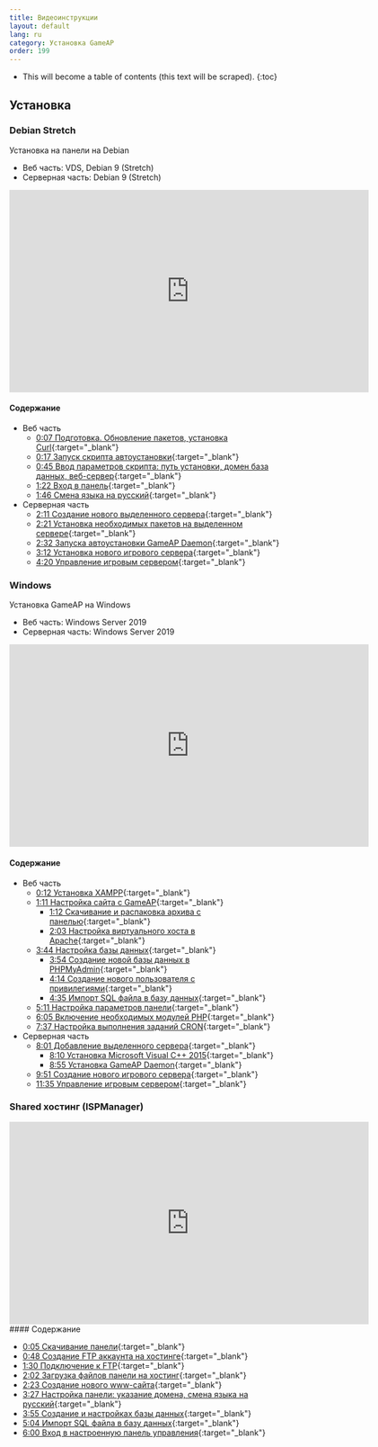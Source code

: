 ```yaml
---
title: Видеоинструкции
layout: default
lang: ru
category: Установка GameAP
order: 199
---
```


* This will become a table of contents (this text will be scraped).
{:toc}

## Установка

### Debian Stretch

Установка на панели на Debian

* Веб часть: VDS, Debian 9 (Stretch)
* Серверная часть: Debian 9 (Stretch)

<iframe width="640" height="360" src="https://www.youtube.com/embed/O2ai567dDqE" frameborder="0" allow="accelerometer; autoplay; encrypted-media; gyroscope; picture-in-picture" allowfullscreen></iframe>

#### Содержание

* Веб часть
    * [0:07 Подготовка. Обновление пакетов, установка Curl](https://www.youtube.com/watch?v=O2ai567dDqE&t=7s){:target="_blank"}
    * [0:17 Запуск скрипта автоустановки](https://www.youtube.com/watch?v=O2ai567dDqE&t=17s){:target="_blank"}
    * [0:45 Ввод параметров скрипта: путь установки, домен база данных, веб-сервер](https://www.youtube.com/watch?v=O2ai567dDqE&t=45s){:target="_blank"}
    * [1:22 Вход в панель](https://www.youtube.com/watch?v=O2ai567dDqE&t=82s){:target="_blank"}
    * [1:46 Смена языка на русский](https://www.youtube.com/watch?v=O2ai567dDqE&t=106s){:target="_blank"}
* Серверная часть
    * [2:11 Создание нового выделенного сервера](https://www.youtube.com/watch?v=O2ai567dDqE&t=131s){:target="_blank"}
    * [2:21 Установка необходимых пакетов на выделенном сервере](https://www.youtube.com/watch?v=O2ai567dDqE&t=141s){:target="_blank"}
    * [2:32 Запуска автоустановки GameAP Daemon](https://www.youtube.com/watch?v=O2ai567dDqE&t=152s){:target="_blank"}
    * [3:12 Установка нового игрового сервера](https://www.youtube.com/watch?v=O2ai567dDqE&t=192s){:target="_blank"}
    * [4:20 Управление игровым сервером](https://www.youtube.com/watch?v=O2ai567dDqE&t=260s){:target="_blank"}

### Windows

Установка GameAP на Windows

* Веб часть: Windows Server 2019
* Серверная часть: Windows Server 2019

<iframe width="640" height="360" src="https://www.youtube.com/embed/JAEm6_KuChQ" frameborder="0" allow="accelerometer; autoplay; encrypted-media; gyroscope; picture-in-picture" allowfullscreen></iframe>

#### Содержание 

* Веб часть
    * [0:12 Установка XAMPP](https://www.youtube.com/watch?v=JAEm6_KuChQ&t=12s){:target="_blank"}
    * [1:11 Настройка сайта с GameAP](https://www.youtube.com/watch?v=JAEm6_KuChQ&t=71s){:target="_blank"}
        * [1:12 Скачивание и распаковка архива с панелью](https://www.youtube.com/watch?v=JAEm6_KuChQ&t=72s){:target="_blank"}
        * [2:03 Настройка виртуального хоста в Apache](https://www.youtube.com/watch?v=JAEm6_KuChQ&t=123s){:target="_blank"}
    * [3:44 Настройка базы данных](https://www.youtube.com/watch?v=JAEm6_KuChQ&t=224s){:target="_blank"}
        * [3:54 Создание новой базы данных в PHPMyAdmin](https://www.youtube.com/watch?v=JAEm6_KuChQ&t=234s){:target="_blank"}
        * [4:14 Создание нового пользователя с привилегиями](https://www.youtube.com/watch?v=JAEm6_KuChQ&t=254s){:target="_blank"}
        * [4:35 Импорт SQL файла в базу данных](https://www.youtube.com/watch?v=JAEm6_KuChQ&t=275s){:target="_blank"}
    * [5:11 Настройка параметров панели](https://www.youtube.com/watch?v=JAEm6_KuChQ&t=311s){:target="_blank"}
    * [6:05 Включение необходимых модулей PHP](https://www.youtube.com/watch?v=JAEm6_KuChQ&t=365s){:target="_blank"}
    * [7:37 Настройка выполнения заданий CRON](https://www.youtube.com/watch?v=JAEm6_KuChQ&t=457s){:target="_blank"}
* Серверная часть
    * [8:01 Добавление выделенного сервера](https://www.youtube.com/watch?v=JAEm6_KuChQ&t=481s){:target="_blank"}
        * [8:10 Установка Microsoft Visual C++ 2015](https://www.youtube.com/watch?v=JAEm6_KuChQ&t=490s){:target="_blank"}
        * [8:55 Установка GameAP Daemon](https://www.youtube.com/watch?v=JAEm6_KuChQ&t=535s){:target="_blank"}
    * [9:51 Создание нового игрового сервера](https://www.youtube.com/watch?v=JAEm6_KuChQ&t=591s){:target="_blank"}
    * [11:35 Управление игровым сервером](https://www.youtube.com/watch?v=JAEm6_KuChQ&t=695s){:target="_blank"}

### Shared хостинг (ISPManager)

<iframe width="640" height="360" src="https://www.youtube.com/embed/WtijKnbZ53Q" frameborder="0" allow="accelerometer; autoplay; encrypted-media; gyroscope; picture-in-picture" allowfullscreen></iframe>
#### Содержание

* [0:05 Скачивание панели](https://www.youtube.com/watch?v=WtijKnbZ53Q&t=5s){:target="_blank"}
* [0:48 Создание FTP аккаунта на хостинге](https://www.youtube.com/watch?v=WtijKnbZ53Q&t=48s){:target="_blank"}
* [1:30 Подключение к FTP](https://www.youtube.com/watch?v=WtijKnbZ53Q&t=90s){:target="_blank"}
* [2:02 Загрузка файлов панели на хостинг](https://www.youtube.com/watch?v=WtijKnbZ53Q&t=122s){:target="_blank"}
* [2:23 Создание нового www-сайта](https://www.youtube.com/watch?v=WtijKnbZ53Q&t=143s){:target="_blank"}
* [3:27 Настройка панели: указание домена, смена языка на русский](https://www.youtube.com/watch?v=WtijKnbZ53Q&t=207s){:target="_blank"}
* [3:55 Создание и настройках базы данных](https://www.youtube.com/watch?v=WtijKnbZ53Q&t=235s){:target="_blank"}
* [5:04 Импорт SQL файла в базу данных](https://www.youtube.com/watch?v=WtijKnbZ53Q&t=304s){:target="_blank"}
* [6:00 Вход в настроенную панель управления](https://www.youtube.com/watch?v=WtijKnbZ53Q&t=360s){:target="_blank"}
